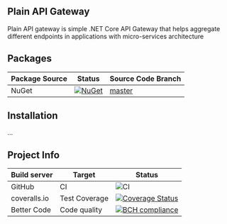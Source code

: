 ## Plain API Gateway 
Plain API gateway is simple .NET Core API Gateway that helps aggregate different endpoints in applications with micro-services architecture

## Packages
| Package Source | Status | Source Code Branch |
|----------------|--------|--------------------|
| NuGet | [![NuGet](https://img.shields.io/nuget/v/PlainApiGateway.svg)](https://www.nuget.org/packages/PlainApiGateway/) | [master](https://github.com/linuxchata/plain-api-gateway/tree/master) |

## Installation
...

## Project Info
| Build server | Target       | Status      |
|--------------|--------------|-------------|
| GitHub       | CI           | ![CI](https://github.com/linuxchata/plain-api-gateway/workflows/CI/badge.svg) |
| coveralls.io | Test Coverage | [![Coverage Status](https://coveralls.io/repos/github/linuxchata/plain-api-gateway/badge.svg?branch=master)](https://coveralls.io/github/linuxchata/plain-api-gateway?branch=master) | 
| Better Code  | Code quality | [![BCH compliance](https://bettercodehub.com/edge/badge/linuxchata/plain-api-gateway?branch=master)](https://bettercodehub.com/) |

